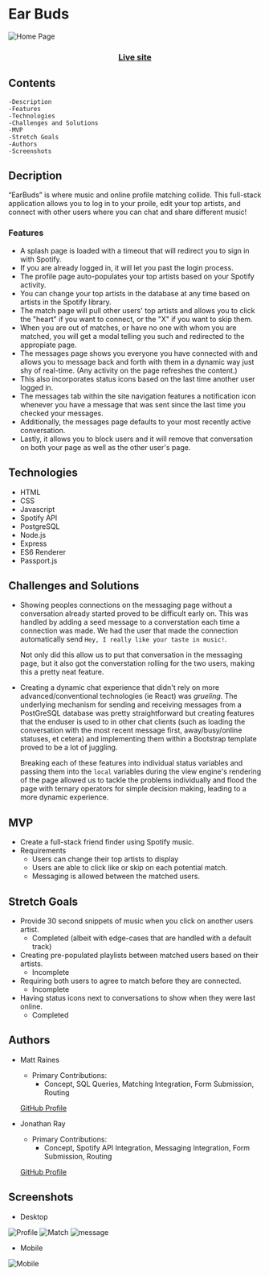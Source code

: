 # Ear Buds

![Home Page](./read-me-assets/splash.png)

<h3 align="center"><a href="https://earbuds.jonathan-ray.com">Live site</a></h3>

## Contents
    -Description
    -Features
    -Technologies
    -Challenges and Solutions
    -MVP
    -Stretch Goals
    -Authors
    -Screenshots

## Decription
“EarBuds” is where music and online profile matching collide. This full-stack application allows you to log in to your proile, edit your top artists, and connect with other users where you can chat and share different music!

### Features
* A splash page is loaded with a timeout that will redirect you to sign in with Spotify.
* If you are already logged in, it will let you past the login process.
* The profile page auto-populates your top artists based on your Spotify activity.
* You can change your top artists in the database at any time based on artists in the Spotify library.
* The match page will pull other users' top artists and allows you to click the "heart" if you want to connect, or the "X" if you want to skip them.
* When you are out of matches, or have no one with whom you are matched, you will get a modal telling you such and redirected to the appropiate page.
* The messages page shows you everyone you have connected with and allows you to message back and forth with them in a dynamic way just shy of real-time. (Any activity on the page refreshes the content.)
* This also incorporates status icons based on the last time another user logged in.
* The messages tab within the site navigation features a notification icon whenever you have a message that was sent since the last time you checked your messages.
* Additionally, the messages page defaults to your most recently active conversation.
* Lastly, it allows you to block users and it will remove that conversation on both your page as well as the other user's page.


## Technologies
* HTML
* CSS
* Javascript
* Spotify API
* PostgreSQL
* Node.js
* Express
* ES6 Renderer
* Passport.js

## Challenges and Solutions
* Showing peoples connections on the messaging page without a conversation already started proved to be difficult early on. This was handled by adding a seed message to a converstation each time a connection was made. We had the user that made the connection automatically send `Hey, I really like your taste in music!`.

    Not only did this allow us to put that conversation in the messaging page, but it also got the converstation rolling for the two users, making this a pretty neat feature.

* Creating a dynamic chat experience that didn't rely on more advanced/conventional technologies (ie React) was _grueling._ The underlying mechanism for sending and receiving messages from a PostGreSQL database was pretty straightforward but creating features that the enduser is used to in other chat clients (such as loading the conversation with the most recent message first, away/busy/online statuses, et cetera) and implementing them within a Bootstrap template proved to be a lot of juggling.
    
    Breaking each of these features into individual status variables and passing them into the `local` variables during the view engine's rendering of the page allowed us to tackle the problems individually and flood the page with ternary operators for simple decision making, leading to a more dynamic experience.

## MVP
* Create a full-stack friend finder using Spotify music.
* Requirements
    * Users can change their top artists to display
    * Users are able to click like or skip on each potential match.
    * Messaging is allowed between the matched users.

## Stretch Goals
* Provide 30 second snippets of music when you click on another users artist.
    * Completed (albeit with edge-cases that are handled with a default track)
* Creating pre-populated playlists between matched users based on their artists.
    * Incomplete
* Requiring both users to agree to match before they are connected.
    * Incomplete
* Having status icons next to conversations to show when they were last online.
    * Completed

## Authors
* Matt Raines
    * Primary Contributions:
        * Concept, SQL Queries, Matching Integration, Form Submission, Routing
    
    [GitHub Profile](https://github.com/mraines4)

* Jonathan Ray
    * Primary Contributions:
        * Concept, Spotify API Integration, Messaging Integration, Form Submission, Routing
    
    [GitHub Profile](https://github.com/ray-jonathan)

## Screenshots
* Desktop

![Profile](./read-me-assets/profile.png)
![Match](./read-me-assets/MR-match.png)
![message](./read-me-assets/message.png)

* Mobile

![Mobile](./read-me-assets/mobile.png)
